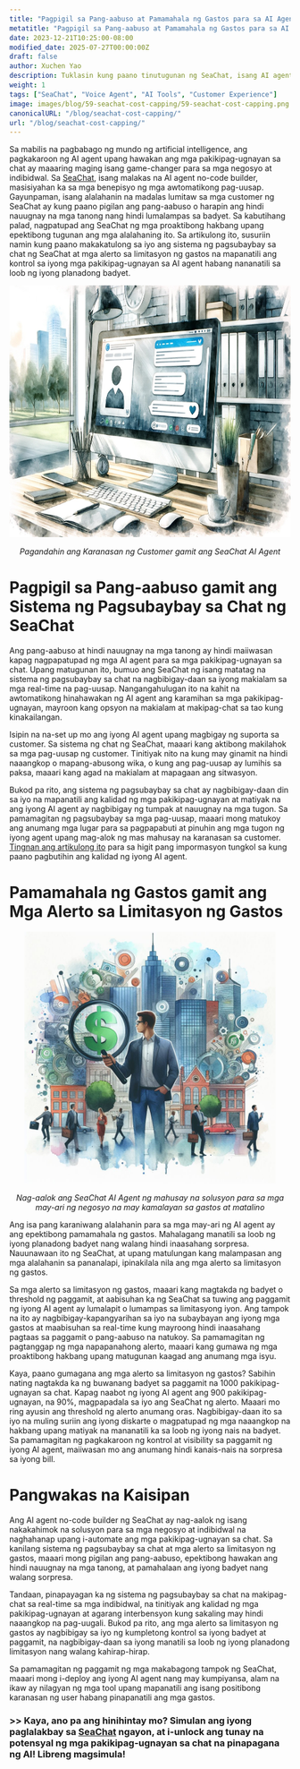 ```yaml
---
title: "Pagpigil sa Pang-aabuso at Pamamahala ng Gastos para sa AI Agents"
metatitle: "Pagpigil sa Pang-aabuso at Pamamahala ng Gastos para sa AI Agents"
date: 2023-12-21T10:25:00-08:00
modified_date: 2025-07-27T00:00:00Z
draft: false
author: Xuchen Yao
description: Tuklasin kung paano tinutugunan ng SeaChat, isang AI agent no-code builder, ang mga alalahanin ng customer tungkol sa pagpigil sa pang-aabuso at hindi nauugnay na mga tanong, habang tinitiyak na mananatili ka sa loob ng iyong badyet. Alamin kung paano makakatulong sa iyo ang kanilang makabagong sistema ng pagsubaybay sa chat at mga alerto sa limitasyon ng gastos na pamahalaan nang epektibo ang iyong AI agent.
weight: 1
tags: ["SeaChat", "Voice Agent", "AI Tools", "Customer Experience"]
image: images/blog/59-seachat-cost-capping/59-seachat-cost-capping.png
canonicalURL: "/blog/seachat-cost-capping/"
url: "/blog/seachat-cost-capping/"
---
```


Sa mabilis na pagbabago ng mundo ng artificial intelligence, ang pagkakaroon ng AI agent upang hawakan ang mga pakikipag-ugnayan sa chat ay maaaring maging isang game-changer para sa mga negosyo at indibidwal. Sa [SeaChat](https://chat.seasalt.ai/?utm_source=blog), isang malakas na AI agent no-code builder, masisiyahan ka sa mga benepisyo ng mga awtomatikong pag-uusap. Gayunpaman, isang alalahanin na madalas lumitaw sa mga customer ng SeaChat ay kung paano pigilan ang pang-aabuso o harapin ang hindi nauugnay na mga tanong nang hindi lumalampas sa badyet. Sa kabutihang palad, nagpatupad ang SeaChat ng mga proaktibong hakbang upang epektibong tugunan ang mga alalahaning ito. Sa artikulong ito, susuriin namin kung paano makakatulong sa iyo ang sistema ng pagsubaybay sa chat ng SeaChat at mga alerto sa limitasyon ng gastos na mapanatili ang kontrol sa iyong mga pakikipag-ugnayan sa AI agent habang nananatili sa loob ng iyong planadong badyet.

<center>
<img height="450px" src="/images/blog/50x-all-seachat-agents/build-your-own-chat-ai-agent.jpeg" alt="Pagandahin ang Karanasan ng Customer gamit ang SeaChat AI Agent"/>

*Pagandahin ang Karanasan ng Customer gamit ang SeaChat AI Agent*
</center>

# Pagpigil sa Pang-aabuso gamit ang Sistema ng Pagsubaybay sa Chat ng SeaChat

Ang pang-aabuso at hindi nauugnay na mga tanong ay hindi maiiwasan kapag nagpapatupad ng mga AI agent para sa mga pakikipag-ugnayan sa chat. Upang matugunan ito, bumuo ang SeaChat ng isang matatag na sistema ng pagsubaybay sa chat na nagbibigay-daan sa iyong makialam sa mga real-time na pag-uusap. Nangangahulugan ito na kahit na awtomatikong hinahawakan ng AI agent ang karamihan sa mga pakikipag-ugnayan, mayroon kang opsyon na makialam at makipag-chat sa tao kung kinakailangan.

Isipin na na-set up mo ang iyong AI agent upang magbigay ng suporta sa customer. Sa sistema ng chat ng SeaChat, maaari kang aktibong makilahok sa mga pag-uusap ng customer. Tinitiyak nito na kung may ginamit na hindi naaangkop o mapang-abusong wika, o kung ang pag-uusap ay lumihis sa paksa, maaari kang agad na makialam at mapagaan ang sitwasyon.

Bukod pa rito, ang sistema ng pagsubaybay sa chat ay nagbibigay-daan din sa iyo na mapanatili ang kalidad ng mga pakikipag-ugnayan at matiyak na ang iyong AI agent ay nagbibigay ng tumpak at nauugnay na mga tugon. Sa pamamagitan ng pagsubaybay sa mga pag-uusap, maaari mong matukoy ang anumang mga lugar para sa pagpapabuti at pinuhin ang mga tugon ng iyong agent upang mag-alok ng mas mahusay na karanasan sa customer. [Tingnan ang artikulong ito](https://seasalt.ai/blog/58-seachat-evaluate-ai-agent-responses/) para sa higit pang impormasyon tungkol sa kung paano pagbutihin ang kalidad ng iyong AI agent.

# Pamamahala ng Gastos gamit ang Mga Alerto sa Limitasyon ng Gastos

<center>
<img height="450px" src="/images/blog/59-seachat-cost-capping/59-seachat-cost-aware-businesses.jpeg" alt="Nag-aalok ang SeaChat AI Agent ng mahusay na solusyon para sa mga may-ari ng negosyo na may kamalayan sa gastos at matalino"/>

*Nag-aalok ang SeaChat AI Agent ng mahusay na solusyon para sa mga may-ari ng negosyo na may kamalayan sa gastos at matalino*
</center>

Ang isa pang karaniwang alalahanin para sa mga may-ari ng AI agent ay ang epektibong pamamahala ng gastos. Mahalagang manatili sa loob ng iyong planadong badyet nang walang hindi inaasahang sorpresa. Nauunawaan ito ng SeaChat, at upang matulungan kang malampasan ang mga alalahanin sa pananalapi, ipinakilala nila ang mga alerto sa limitasyon ng gastos.

Sa mga alerto sa limitasyon ng gastos, maaari kang magtakda ng badyet o threshold ng paggamit, at aabisuhan ka ng SeaChat sa tuwing ang paggamit ng iyong AI agent ay lumalapit o lumampas sa limitasyong iyon. Ang tampok na ito ay nagbibigay-kapangyarihan sa iyo na subaybayan ang iyong mga gastos at maabisuhan sa real-time kung mayroong hindi inaasahang pagtaas sa paggamit o pang-aabuso na natukoy. Sa pamamagitan ng pagtanggap ng mga napapanahong alerto, maaari kang gumawa ng mga proaktibong hakbang upang matugunan kaagad ang anumang mga isyu.

Kaya, paano gumagana ang mga alerto sa limitasyon ng gastos? Sabihin nating nagtakda ka ng buwanang badyet sa paggamit na 1000 pakikipag-ugnayan sa chat. Kapag naabot ng iyong AI agent ang 900 pakikipag-ugnayan, na 90%, magpapadala sa iyo ang SeaChat ng alerto. Maaari mo ring ayusin ang threshold ng alerto anumang oras. Nagbibigay-daan ito sa iyo na muling suriin ang iyong diskarte o magpatupad ng mga naaangkop na hakbang upang matiyak na mananatili ka sa loob ng iyong nais na badyet. Sa pamamagitan ng pagkakaroon ng kontrol at visibility sa paggamit ng iyong AI agent, maiiwasan mo ang anumang hindi kanais-nais na sorpresa sa iyong bill.


# Pangwakas na Kaisipan

Ang AI agent no-code builder ng SeaChat ay nag-aalok ng isang nakakahimok na solusyon para sa mga negosyo at indibidwal na naghahanap upang i-automate ang mga pakikipag-ugnayan sa chat. Sa kanilang sistema ng pagsubaybay sa chat at mga alerto sa limitasyon ng gastos, maaari mong pigilan ang pang-aabuso, epektibong hawakan ang hindi nauugnay na mga tanong, at pamahalaan ang iyong badyet nang walang sorpresa.

Tandaan, pinapayagan ka ng sistema ng pagsubaybay sa chat na makipag-chat sa real-time sa mga indibidwal, na tinitiyak ang kalidad ng mga pakikipag-ugnayan at agarang interbensyon kung sakaling may hindi naaangkop na pag-uugali. Bukod pa rito, ang mga alerto sa limitasyon ng gastos ay nagbibigay sa iyo ng kumpletong kontrol sa iyong badyet at paggamit, na nagbibigay-daan sa iyong manatili sa loob ng iyong planadong limitasyon nang walang kahirap-hirap.

Sa pamamagitan ng paggamit ng mga makabagong tampok ng SeaChat, maaari mong i-deploy ang iyong AI agent nang may kumpiyansa, alam na ikaw ay nilagyan ng mga tool upang mapanatili ang isang positibong karanasan ng user habang pinapanatili ang mga gastos.

### >> Kaya, ano pa ang hinihintay mo? Simulan ang iyong paglalakbay sa [SeaChat](https://chat.seasalt.ai/?utm_source=blog) ngayon, at i-unlock ang tunay na potensyal ng mga pakikipag-ugnayan sa chat na pinapagana ng AI! Libreng magsimula!
